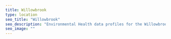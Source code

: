 ```yaml
---
title: Willowbrook
type: location
seo_title: "Willowbrook"
seo_description: "Environmental Health data profiles for the Willowbrook neighborhood of NYC."
seo_image: ""
---
```


